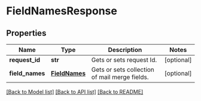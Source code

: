 # FieldNamesResponse

## Properties
Name | Type | Description | Notes
------------ | ------------- | ------------- | -------------
**request_id** | **str** | Gets or sets request Id. | [optional] 
**field_names** | [**FieldNames**](FieldNames.md) | Gets or sets collection of mail merge fields. | [optional] 

[[Back to Model list]](../README.md#documentation-for-models) [[Back to API list]](../README.md#documentation-for-api-endpoints) [[Back to README]](../README.md)


